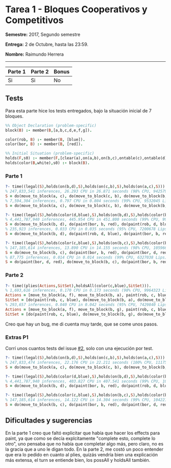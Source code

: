 # Tarea 1 - Bloques Cooperativos y Competitivos

**Semestre:** 2017, Segundo semestre

**Entrega:** 2 de Octubre, hasta las 23:59.

**Nombre:** Raimundo Herrera

---

| Parte 1 | Parte 2 | Bonus |
| ------- | ------- | ----- |
| Si      | Si      | No    |

## Tests

Para esta parte hice los tests entregados, bajo la situación inicial de 7 bloques.

```prolog
%% Object Declaration (problem-specific)
block(B) :- member(B,[a,b,c,d,e,f,g]).

color(rob, B) :- member(B, [blue]).
color(bor, B) :- member(B, [red]).

%% Initial Situation (problem-specific)
holds(F,s0) :- member(F,[clear(a),on(a,b),on(b,c),ontable(c),ontable(d),on(e,d),on(f,e),clear(f),ontable(g),clear(g)]).
holds(color(B,white),s0) :- block(B).
```

### Parte 1

```prolog
?- time((legal(S),holds(on(b,d),S),holds(on(c,b),S),holds(on(a,c),S))).
% 247,833,541 inferences, 26.293 CPU in 26.871 seconds (98% CPU, 9425795 Lips)
S = do(move_to_block(a, c), do(move_to_block(c, b), do(move_to_block(b, d), do(move_to_block(e, f), do(move_to_table(f), do(move_to_block(a, g), s0)))))) ;
% 7,594,304 inferences, 0.797 CPU in 0.804 seconds (99% CPU, 9532045 Lips)
S = do(move_to_block(a, c), do(move_to_block(c, b), do(move_to_block(b, d), do(move_to_table(e), do(move_to_table(f), do(move_to_block(a, g), s0)))))) 
```


```prolog
?- time((legal(S),holds(color(d,blue),S),holds(on(b,d),S),holds(color(b,red),S),holds(ontable(d),S))).
% 4,441,787,940 inferences, 445.954 CPU in 451.800 seconds (99% CPU, 9960199 Lips)
S = do(move_to_block(b, d), do(paint(bor, b, red), do(paint(rob, d, blue), do(move_to_table(b), do(move_to_block(e, f), do(move_to_block(f, a), do(move_to_block(a, g), s0))))))) ;
% 235,923 inferences, 0.033 CPU in 0.035 seconds (95% CPU, 7200678 Lips)
S = do(move_to_block(b, d), do(paint(rob, d, blue), do(paint(bor, b, red), do(move_to_table(b), do(move_to_block(e, f), do(move_to_block(f, a), do(move_to_block(a, g), s0))))))) 
```

```prolog
?- time((legal(S),holds(color(c,blue),S),holds(on(b,c),S),holds(color(b,red),S),holds(color(d,red),S))).
% 147,185,614 inferences, 13.890 CPU in 14.155 seconds (98% CPU, 10596658 Lips)
S = do(move_to_block(b, c), do(paint(bor, b, red), do(paint(bor, d, red), do(paint(rob, c, blue), do(move_to_table(b), do(move_to_block(a, f), s0)))))) ;
% 87,775 inferences, 0.014 CPU in 0.014 seconds (99% CPU, 6327038 Lips)
S = do(paint(bor, d, red), do(move_to_block(b, c), do(paint(bor, b, red), do(paint(rob, c, blue), do(move_to_table(b), do(move_to_block(a, f), s0)))))) 
```

### Parte 2

```prolog
?- time((plies(Actions,SitSet),holdsAll(color(c,blue),SitSet))).
% 1,693,616 inferences, 0.170 CPU in 0.173 seconds (98% CPU, 9964323 Lips)
Actions = [move_to_block(a, f), move_to_block(b, a), paint(rob, c, blue)],
SitSet = [do(paint(rob, c, blue), do(move_to_block(b, a), do(move_to_block(a, f), s0))), do(paint(rob, c, blue), do(move_to_block(b, a), do(paint(bor, c, red), do(move_to_block(a, f), s0)))), do(paint(rob, c, blue), do(move_to_block(b, a), do(paint(bor, d, red), do(move_to_block(a, f), s0)))), do(paint(rob, c, blue), do(move_to_block(b, a), do(paint(bor, g, red), do(move_to_block(a, f), s0)))), do(paint(rob, c, blue), do(paint(bor, c, red), do(move_to_block(b, a), do(move_to_block(..., ...), s0)))), do(paint(rob, c, blue), do(paint(bor, c, red), do(move_to_block(..., ...), do(..., ...)))), do(paint(rob, c, blue), do(paint(..., ..., ...), do(..., ...))), do(paint(..., ..., ...), do(..., ...)), do(..., ...)|...] ;
% 293,657 inferences, 0.040 CPU in 0.042 seconds (95% CPU, 7429840 Lips)
Actions = [move_to_block(a, f), move_to_block(b, g), paint(rob, c, blue)],
SitSet = [do(paint(rob, c, blue), do(move_to_block(b, g), do(move_to_block(a, f), s0))), do(paint(rob, c, blue), do(move_to_block(b, g), do(paint(bor, c, red), do(move_to_block(a, f), s0)))), do(paint(rob, c, blue), do(move_to_block(b, g), do(paint(bor, d, red), do(move_to_block(a, f), s0)))), do(paint(rob, c, blue), do(move_to_block(b, g), do(paint(bor, g, red), do(move_to_block(a, f), s0)))), do(paint(rob, c, blue), do(paint(bor, c, red), do(move_to_block(b, g), do(move_to_block(..., ...), s0)))), do(paint(rob, c, blue), do(paint(bor, c, red), do(move_to_block(..., ...), do(..., ...)))), do(paint(rob, c, blue), do(paint(..., ..., ...), do(..., ...))), do(paint(..., ..., ...), do(..., ...)), do(..., ...)|...] .
```

Creo que hay un bug, me di cuenta muy tarde, que se come unos pasos.

### Extras P1

Corrí unos cuantos tests del issue [#2](https://github.com/IIC2613/Syllabus/issues/2), solo con una ejecución por test.

```prolog
?- time((legal(S),holds(on(b,d),S),holds(on(c,b),S),holds(on(a,c),S))).
% 247,833,474 inferences, 22.176 CPU in 22.211 seconds (100% CPU, 11175609 Lips)
S = do(move_to_block(a, c), do(move_to_block(c, b), do(move_to_block(b, d), do(move_to_block(e, f), do(move_to_table(f), do(move_to_block(a, g), s0)))))) .
```

```prolog
?- time((legal(S),holds(color(d,blue),S),holds(on(b,d),S),holds(color(b,red),S),holds(ontable(d),S))).
% 4,441,787,940 inferences, 403.827 CPU in 407.541 seconds (99% CPU, 10999225 Lips)
S = do(move_to_block(b, d), do(paint(bor, b, red), do(paint(rob, d, blue), do(move_to_table(b), do(move_to_block(e, f), do(move_to_block(f, a), do(move_to_block(a, g), s0))))))) .
```

```prolog
?- time((legal(S),holds(color(c,blue),S),holds(on(b,c),S),holds(color(b,red),S),holds(color(d,red),S))).
% 147,185,614 inferences, 14.122 CPU in 14.304 seconds (99% CPU, 10422193 Lips)
S = do(move_to_block(b, c), do(paint(bor, b, red), do(paint(bor, d, red), do(paint(rob, c, blue), do(move_to_table(b), do(move_to_block(a, f), s0)))))) .
```


## Dificultades y sugerencias

En la parte 1 creo que faltó explicitar que había que hacer los effects para paint, ya que como se decía explcitamente "complete esto, complete lo otro", uno pensaba que no había que completar algo más, pero claro, no es la gracia que a uno le digan todo. En la parte 2, me costó un poco entender que era lo pedido en cuanto al plies, quizás vendría bien una explicación más extensa, el turn se entiende bien, los possAll y holdsAll también. 
